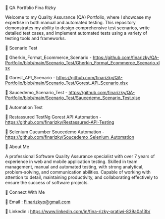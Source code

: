 📍 QA Portfolio Fina Rizky

Welcome to my Quality Assurance (QA) Portfolio, where I showcase my expertise in both manual and automated testing. This repository demonstrates my ability to design comprehensive test scenarios, write detailed test cases, and implement automated tests using a variety of testing tools and frameworks.


🔶 Scenario Test

📝 Gherkin_Format_Ecommerce_Scenario - https://github.com/finarizky/QA-Portfolio/blob/main/Scenario_Test/Gherkin_Format_Ecommerce_Scenario.xlsx

📝 Gorest_API_Scenario - https://github.com/finarizky/QA-Portfolio/blob/main/Scenario_Test/Gorest_API_Scenario.xlsx

📝 Saucedemo_Scenario_Test - https://github.com/finarizky/QA-Portfolio/blob/main/Scenario_Test/Saucedemo_Scenario_Test.xlsx


🔶 Automation Test

📝 Restassured TestNg Gorest API Automation - https://github.com/finarizky/Restassured-API-Testing

📝 Selenium Cucumber Soucedemo Automation - https://github.com/finarizky/Soucedemo_Selenium_Automation


🪪 About Me

A professional Software Quality Assurance specialist with over 7 years of experience in web and mobile application testing. Skilled in team management, manual and automated testing, with strong analytical, problem-solving, and communication abilities. Capable of working with attention to detail, maintaining productivity, and collaborating effectively to ensure the success of software projects.


📢 Connect With Me

📧 Email : Finarizkyp@gmail.com

💼 Linkedin : https://www.linkedin.com/in/fina-rizky-pratiwi-839a0a13b/
